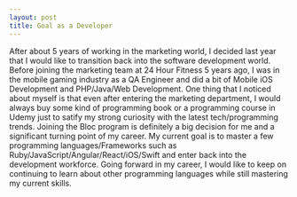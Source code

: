 ```yaml
---
layout: post
title: Goal as a Developer
---
```

After about 5 years of working in the marketing world, I decided last year that I would like to transition back into the software development world. Before joining the marketing team at 24 Hour Fitness 5 years ago, I was in the mobile gaming industry as a QA Engineer and did a bit of Mobile iOS Development and PHP/Java/Web Development. One thing that I noticed about myself is that even after entering the marketing department, I would always buy some kind of programming book or a programming course in Udemy just to satify my strong curiosity with the latest tech/programming trends. Joining the Bloc program is definitely a big decision for me and a significant turning point of my career. My current goal is to master a few programming languages/Frameworks such as Ruby/JavaScript/Angular/React/iOS/Swift and enter back into the development workforce. Going forward in my career, I would like to keep
 on continuing to learn about other programming languages while still mastering my current skills.
